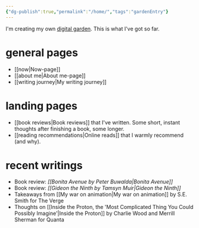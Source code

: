 ```yaml
---
{"dg-publish":true,"permalink":"/home/","tags":"gardenEntry"}
---
```


<p class="introduction">I'm creating my own <a href="https://cagrimmett.com/notes/2020/11/08/what-are-digital-gardens/" target="_blank">digital garden</a>. This is what I've got so far.</p>

# general pages
- [[now\|Now-page]]
- [[about me\|About me-page]]
- [[writing journey\|My writing journey]]

# landing pages
- [[book reviews\|Book reviews]] that I've written. Some short, instant thoughts after finishing a book, some longer.
- [[reading recommendations\|Online reads]] that I warmly recommend (and why).

# recent writings
- Book review: _[[Bonita Avenue by Peter Buwalda\|Bonita Avenue]]_
- Book review: _[[Gideon the Ninth by Tamsyn Muir\|Gideon the Ninth]]_
- Takeaways from [[My war on animation\|My war on animation]] by S.E. Smith for The Verge
- Thoughts on [[Inside the Proton, the 'Most Complicated Thing You Could Possibly Imagine'\|Inside the Proton]] by Charlie Wood and Merrill Sherman for Quanta
